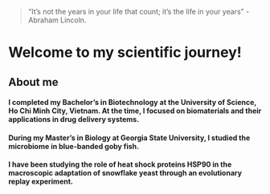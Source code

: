 > “It’s not the years in your life that count; it’s the life in your years” - Abraham Lincoln.
# **Welcome to my scientific journey!**
## **About me**
#### I completed my Bachelor’s in Biotechnology at the University of Science, Ho Chi Minh City, Vietnam. At the time, I focused on biomaterials and their applications in drug delivery systems.
#### During my Master’s in Biology at Georgia State University, I studied the microbiome in blue-banded goby fish.
#### I have been studying the role of heat shock proteins HSP90 in the macroscopic adaptation of snowflake yeast through an evolutionary replay experiment.
